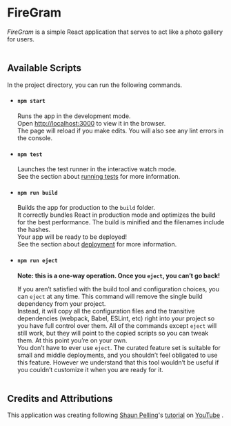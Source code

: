 # FireGram

_FireGram_ is a simple React application that serves to act like a photo gallery for users. 
<br /><br />

## Available Scripts

In the project directory, you can run the following commands.

*   #### `npm start`

    Runs the app in the development mode.<br />
    Open [http://localhost:3000](http://localhost:3000) to view it in the browser.<br />
    The page will reload if you make edits. You will also see any lint errors in the console.

*   #### `npm test`

    Launches the test runner in the interactive watch mode.<br />
    See the section about [running tests](https://facebook.github.io/create-react-app/docs/running-tests) for more information.

*   #### `npm run build`

    Builds the app for production to the `build` folder.<br />
    It correctly bundles React in production mode and optimizes the build for the best performance.
    The build is minified and the filenames include the hashes.<br />
    Your app will be ready to be deployed!<br />
    See the section about [deployment](https://facebook.github.io/create-react-app/docs/deployment) for more information.

*   #### `npm run eject`

    **Note: this is a one-way operation. Once you `eject`, you can’t go back!**

    If you aren’t satisfied with the build tool and configuration choices, you can `eject` at any time. This command will remove the single build dependency from your project.<br />
    Instead, it will copy all the configuration files and the transitive dependencies (webpack, Babel, ESLint, etc) right into your project so you have full control over them. All of the commands except `eject` will still work, but they will point to the copied scripts so you can tweak them. At this point you’re on your own.<br />
    You don’t have to ever use `eject`. The curated feature set is suitable for small and middle deployments, and you shouldn’t feel obligated to use this feature. However we understand that this tool wouldn’t be useful if you couldn’t customize it when you are ready for it.
    <br /><br />

## Credits and Attributions
This application was creating following [Shaun Pelling]('https://github.com/iamshaunjp')'s [tutorial]("https://www.youtube.com/watch?v=vUe91uOx7R0") on [YouTube]("https://www.youtube.com/") .